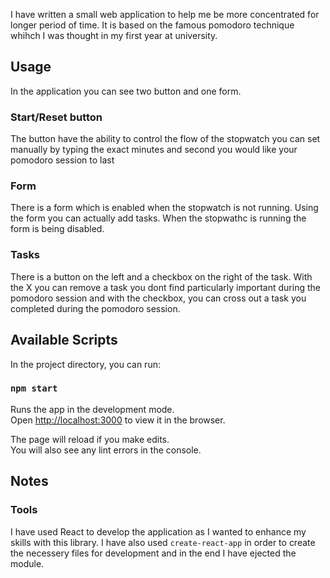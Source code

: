 
I have written a small web application to help me be more concentrated for longer period of time. It is based on the famous pomodoro technique whihch I was thought in my first year at university. 

## Usage

In the application you can see two button and one form. 

### Start/Reset button 

The button have the ability to control the flow of the stopwatch you can set manually by typing the exact minutes and second you would like your pomodoro session to last

### Form

There is a form which is enabled when the stopwatch is not running. Using the form you can actually add tasks. When the stopwathc is running the form is being disabled.

### Tasks

There is a button on the left and a checkbox on the right of the task. With the X you can remove a task you dont find particularly important during the pomodoro session and with the checkbox, you can cross out a task you completed during the pomodoro session.

## Available Scripts

In the project directory, you can run:

### `npm start`

Runs the app in the development mode.<br>
Open [http://localhost:3000](http://localhost:3000) to view it in the browser.

The page will reload if you make edits.<br>
You will also see any lint errors in the console.

## Notes

### Tools

I have used React to develop the application as I wanted to enhance my skills with this library. I have also used <code>create-react-app</code> in order to create the necessery files for development and in the end I have ejected the module.